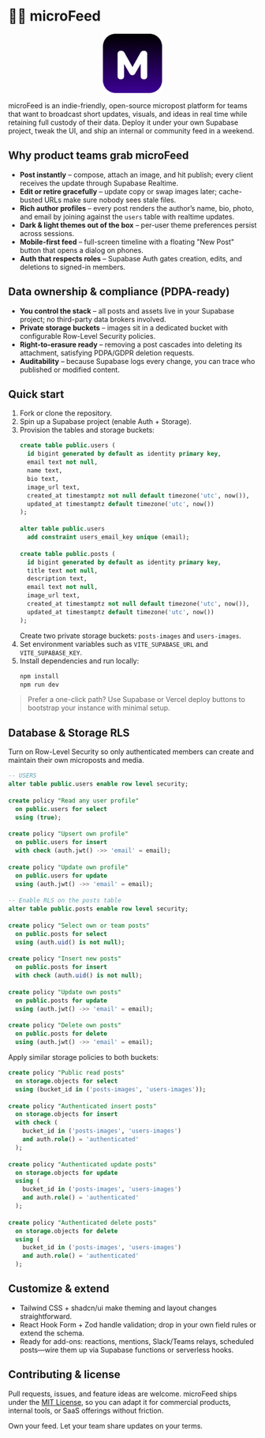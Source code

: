 # 🧞‍♂️ microFeed

<p align="center">
  <a href="https://micro-feed.vercel.app/">
    <img src="public/micro-feed.png" alt="microFeed Logo" width="120" height="120">
  </a>
</p>

microFeed is an indie-friendly, open-source micropost platform for teams that want to broadcast short updates, visuals, and ideas in real time while retaining full custody of their data. Deploy it under your own Supabase project, tweak the UI, and ship an internal or community feed in a weekend.

## Why product teams grab microFeed
- **Post instantly** – compose, attach an image, and hit publish; every client receives the update through Supabase Realtime.
- **Edit or retire gracefully** – update copy or swap images later; cache-busted URLs make sure nobody sees stale files.
- **Rich author profiles** – every post renders the author’s name, bio, photo, and email by joining against the `users` table with realtime updates.
- **Dark & light themes out of the box** – per-user theme preferences persist across sessions.
- **Mobile-first feed** – full-screen timeline with a floating "New Post" button that opens a dialog on phones.
- **Auth that respects roles** – Supabase Auth gates creation, edits, and deletions to signed-in members.

## Data ownership & compliance (PDPA-ready)
- **You control the stack** – all posts and assets live in your Supabase project; no third-party data brokers involved.
- **Private storage buckets** – images sit in a dedicated bucket with configurable Row-Level Security policies.
- **Right-to-erasure ready** – removing a post cascades into deleting its attachment, satisfying PDPA/GDPR deletion requests.
- **Auditability** – because Supabase logs every change, you can trace who published or modified content.

## Quick start
1. Fork or clone the repository.
2. Spin up a Supabase project (enable Auth + Storage).
3. Provision the tables and storage buckets:
   ```sql
   create table public.users (
     id bigint generated by default as identity primary key,
     email text not null,
     name text,
     bio text,
     image_url text,
     created_at timestamptz not null default timezone('utc', now()),
     updated_at timestamptz default timezone('utc', now())
   );

   alter table public.users
     add constraint users_email_key unique (email);

   create table public.posts (
     id bigint generated by default as identity primary key,
     title text not null,
     description text,
     email text not null,
     image_url text,
     created_at timestamptz not null default timezone('utc', now()),
     updated_at timestamptz default timezone('utc', now())
   );
   ```
   Create two private storage buckets: `posts-images` and `users-images`.
4. Set environment variables such as `VITE_SUPABASE_URL` and `VITE_SUPABASE_KEY`.
5. Install dependencies and run locally:
   ```bash
   npm install
   npm run dev
   ```

> Prefer a one-click path? Use Supabase or Vercel deploy buttons to bootstrap your instance with minimal setup.

## Database & Storage RLS
Turn on Row-Level Security so only authenticated members can create and maintain their own microposts and media.

```sql
-- USERS
alter table public.users enable row level security;

create policy "Read any user profile"
  on public.users for select
  using (true);

create policy "Upsert own profile"
  on public.users for insert
  with check (auth.jwt() ->> 'email' = email);

create policy "Update own profile"
  on public.users for update
  using (auth.jwt() ->> 'email' = email);

-- Enable RLS on the posts table
alter table public.posts enable row level security;

create policy "Select own or team posts"
  on public.posts for select
  using (auth.uid() is not null);

create policy "Insert new posts"
  on public.posts for insert
  with check (auth.uid() is not null);

create policy "Update own posts"
  on public.posts for update
  using (auth.jwt() ->> 'email' = email);

create policy "Delete own posts"
  on public.posts for delete
  using (auth.jwt() ->> 'email' = email);
```

Apply similar storage policies to both buckets:

```sql
create policy "Public read posts"
  on storage.objects for select
  using (bucket_id in ('posts-images', 'users-images'));

create policy "Authenticated insert posts"
  on storage.objects for insert
  with check (
    bucket_id in ('posts-images', 'users-images')
    and auth.role() = 'authenticated'
  );

create policy "Authenticated update posts"
  on storage.objects for update
  using (
    bucket_id in ('posts-images', 'users-images')
    and auth.role() = 'authenticated'
  );

create policy "Authenticated delete posts"
  on storage.objects for delete
  using (
    bucket_id in ('posts-images', 'users-images')
    and auth.role() = 'authenticated'
  );
```

## Customize & extend
- Tailwind CSS + shadcn/ui make theming and layout changes straightforward.
- React Hook Form + Zod handle validation; drop in your own field rules or extend the schema.
- Ready for add-ons: reactions, mentions, Slack/Teams relays, scheduled posts—wire them up via Supabase functions or serverless hooks.

## Contributing & license
Pull requests, issues, and feature ideas are welcome. microFeed ships under the [MIT License](./LICENSE), so you can adapt it for commercial products, internal tools, or SaaS offerings without friction.

Own your feed. Let your team share updates on your terms.
